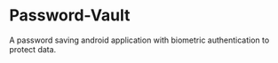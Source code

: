 # Password-Vault
A password saving android application with biometric authentication to protect data.
